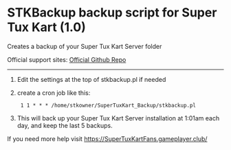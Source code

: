 # STKBackup backup script for Super Tux Kart (1.0)
Creates a backup of your Super Tux Kart Server folder

Official support sites: [Official Github Repo](https://github.com/fstltna/SuperTuxKart_Backup)

---

1. Edit the settings at the top of stkbackup.pl if needed
2. create a cron job like this:

        1 1 * * * /home/stkowner/SuperTuxKart_Backup/stkbackup.pl

3. This will back up your Super Tux Kart Server installation at 1:01am each day, and keep the last 5 backups.

If you need more help visit https://SuperTuxKartFans.gameplayer.club/

